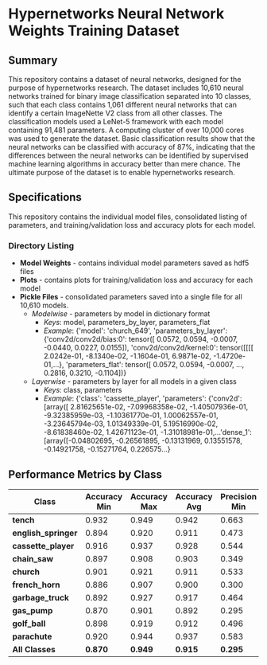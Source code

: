 # Hypernetworks Neural Network Weights Training Dataset

## Summary
This repository contains a dataset of neural networks, designed for the purpose of hypernetworks research. The dataset includes 10,610 neural networks trained for binary image classification separated into 10 classes, such that each class contains 1,061 different neural networks that can identify a certain ImageNette V2 class from all other classes. The classification models used a LeNet-5 framework with each model containing 91,481 parameters. A computing cluster of over 10,000 cores was used to generate the dataset. Basic classification results show that the neural networks can be classified with accuracy of 87%, indicating that the differences between the neural networks can be identified by supervised machine learning algorithms in accuracy better than mere chance. The ultimate purpose of the dataset is to enable hypernetworks research.

## Specifications
This repository contains the individual model files, consolidated listing of parameters, and training/validation loss and accuracy plots for each model.

### Directory Listing
* **Model Weights** - contains individual model parameters saved as hdf5 files
* **Plots** - contains plots for training/validation loss and accuracy for each model 
* **Pickle Files** - consolidated parameters saved into a single file for all 10,610 models. 
   * *Modelwise* - parameters by model in dictionary format
      * *Keys*: model, parameters_by_layer, parameters_flat 
      * *Example*: {'model': 'church_649', 'parameters_by_layer': {'conv2d/conv2d/bias:0': tensor([ 0.0572, 0.0594, -0.0007, -0.0440, 0.0227, 0.0155]), 'conv2d/conv2d/kernel:0': tensor([[[[ 2.0242e-01, -8.1340e-02, -1.1604e-01, 6.9871e-02, -1.4720e-01,...}, 'parameters_flat': tensor([ 0.0572, 0.0594, -0.0007, ..., 0.2816, 0.3210, -0.1104])}
   * *Layerwise* - parameters by layer for all models in a given class
      * *Keys*: class, parameters 
      * *Example*: {'class': 'cassette_player', 'parameters': {'conv2d': [array([ 2.81625651e-02, -7.09968358e-02, -1.40507936e-01, -9.32385959e-03, -1.10361770e-01, 1.00062557e-01, -3.23645794e-03, 1.01349339e-01, 5.19516990e-02, -8.61838460e-02, 1.42671123e-01, -1.31018981e-01,...'dense_1': [array([-0.04802695, -0.26561895, -0.13131969,  0.13551578, -0.14921758, -0.15271764,  0.226575...}

## Performance Metrics by Class

| Class | Accuracy Min | Accuracy Max | Accuracy Avg | Precision Min | Precision Max | Precision Avg | Recall Min | Recall Max | Recall Avg | F1 Min | F1 Max | F1 Avg |
|-------|--------------|--------------|--------------|---------------|---------------|---------------|------------|------------|------------|--------|--------|--------|
| **tench** | 0.932 | 0.949 | 0.942 | 0.663 | 0.872 | 0.769 | 0.478 | 0.672 | 0.587 | 0.604 | 0.713 | 0.665 |
| **english_springer** | 0.894 | 0.920 | 0.911 | 0.473 | 0.779 | 0.619 | 0.134 | 0.496 | 0.315 | 0.219 | 0.522 | 0.412 |
| **cassette_player** | 0.916 | 0.937 | 0.928 | 0.544 | 0.845 | 0.675 | 0.272 | 0.569 | 0.408 | 0.407 | 0.581 | 0.506 |
| **chain_saw** | 0.897 | 0.908 | 0.903 | 0.349 | 0.933 | 0.576 | 0.008 | 0.127 | 0.068 | 0.015 | 0.214 | 0.120 |
| **church** | 0.901 | 0.921 | 0.911 | 0.533 | 0.844 | 0.666 | 0.134 | 0.438 | 0.301 | 0.226 | 0.518 | 0.411 |
| **french_horn** | 0.886 | 0.907 | 0.900 | 0.300 | 0.634 | 0.507 | 0.008 | 0.353 | 0.186 | 0.015 | 0.406 | 0.265 |
| **garbage_truck** | 0.892 | 0.927 | 0.917 | 0.464 | 0.846 | 0.645 | 0.193 | 0.584 | 0.395 | 0.303 | 0.565 | 0.484 |
| **gas_pump** | 0.870 | 0.901 | 0.892 | 0.295 | 0.684 | 0.480 | 0.062 | 0.234 | 0.151 | 0.109 | 0.306 | 0.228 |
| **golf_ball** | 0.898 | 0.919 | 0.912 | 0.496 | 0.836 | 0.658 | 0.128 | 0.434 | 0.298 | 0.222 | 0.494 | 0.407 |
| **parachute** | 0.920 | 0.944 | 0.937 | 0.583 | 0.875 | 0.773 | 0.313 | 0.674 | 0.532 | 0.448 | 0.685 | 0.626 |
| **All Classes** | **0.870** | **0.949** | **0.915** | **0.295** | **0.933** | **0.637** | **0.008** | **0.674** | **0.324** | **0.015** | **0.713** | **0.412** |
